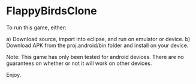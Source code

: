 FlappyBirdsClone
================

To run this game, either:

a) Download source, import into eclipse, and run on emulator or device.
b) Download APK from the proj.android/bin folder and install on your device.

Note: This game has only been tested for android devices. There are no guarantees on whether or not it will work on other devices.

Enjoy.
